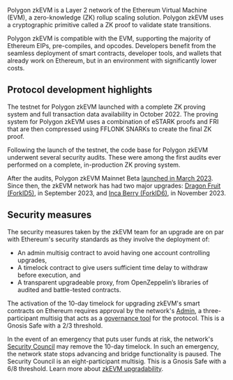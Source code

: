 Polygon zkEVM is a Layer 2 network of the Ethereum Virtual Machine (EVM), a zero-knowledge (ZK) rollup scaling solution. Polygon zkEVM uses a cryptographic primitive called a ZK proof to validate state transitions.

Polygon zkEVM is compatible with the EVM, supporting the majority of Ethereum EIPs, pre-compiles, and opcodes. Developers benefit from the seamless deployment of smart contracts, developer tools, and wallets that already work on Ethereum, but in an environment with significantly lower costs. 


## Protocol development highlights

The testnet for Polygon zkEVM launched with a complete ZK proving system and full transaction data availability in October 2022. The proving system for Polygon zkEVM uses a combination of eSTARK proofs and FRI that are then compressed using FFLONK SNARKs to create the final ZK proof.

Following the launch of the testnet, the code base for Polygon zkEVM underwent several security audits. These were among the first audits ever performed on a complete, in-production ZK proving system. 

After the audits, Polygon zkEVM Mainnet Beta [launched in March 2023](https://www.youtube.com/watch?v=UvQIX5i09A4&ab_channel=ETHGlobal). Since then, the zkEVM network has had two major upgrades: [Dragon Fruit (ForkID5)](https://polygon.technology/blog/polygon-zkevm-dragon-fruit-upgrade-with-new-opcode-coming-to-mainnet-beta), in September 2023, and [Inca Berry (ForkID6)](https://polygon.technology/blog/polygon-zkevm-inca-berry-upgrade-coming-to-mainnet-beta), in November 2023.

## Security measures

The security measures taken by the zkEVM team for an upgrade are on par with Ethereum's security standards as they involve the deployment of:

- An admin multisig contract to avoid having one account controlling upgrades,
- A timelock contract to give users sufficient time delay to withdraw before execution, and
- A transparent upgradeable proxy, from OpenZeppelin’s libraries of audited and battle-tested contracts.

The activation of the 10-day timelock for upgrading zkEVM's smart contracts on Ethereum requires approval by the network's [Admin](https://etherscan.io/address/0x242daE44F5d8fb54B198D03a94dA45B5a4413e21), a three-participant multisig that acts as a [governance tool](https://wiki.polygon.technology/docs/zkevm/protocol/admin-role/#:~:text=Governance%20of%20zKEVM%20Contracts%E2%80%8B&text=sol%20contract%20instance%20is%20assigned,of%20Polygon%20zkEVM%20L1%20contracts.) for the protocol. This is a Gnosis Safe with a 2/3 threshold.

In the event of an emergency that puts user funds at risk, the network's [Security Council](https://etherscan.io/address/0x37c58Dfa7BF0A165C5AAEdDf3e2EdB475ac6Dcb6) may remove the 10-day timelock. In such an emergency, the network state stops advancing and bridge functionality is paused. The Security Council is an eight-participant multisig. This is a Gnosis Safe with a 6/8 threshold. Learn more about [zkEVM upgradability](https://docs-staging.polygon.technology/zkEVM/architecture/protocol/upgradability/).



